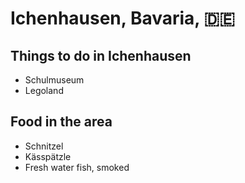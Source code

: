 # Ichenhausen, Bavaria, :de:

## Things to do in Ichenhausen

- Schulmuseum
- Legoland


## Food in the area
- Schnitzel
- Kässpätzle
- Fresh water fish, smoked
